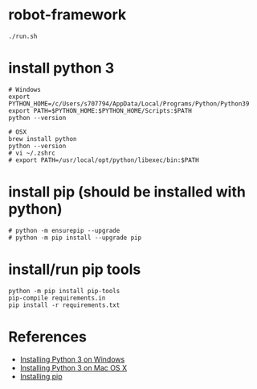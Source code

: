 # robot-framework
    ./run.sh

# install python 3
    # Windows
    export PYTHON_HOME=/c/Users/s707794/AppData/Local/Programs/Python/Python39
    export PATH=$PYTHON_HOME:$PYTHON_HOME/Scripts:$PATH
    python --version
    
    # OSX
    brew install python
    python --version
    # vi ~/.zshrc
    # export PATH=/usr/local/opt/python/libexec/bin:$PATH

# install pip (should be installed with python)
    # python -m ensurepip --upgrade
    # python -m pip install --upgrade pip

# install/run pip tools
    python -m pip install pip-tools
    pip-compile requirements.in
    pip install -r requirements.txt

# References
* [Installing Python 3 on Windows](https://www.python.org/downloads/windows/)
* [Installing Python 3 on Mac OS X](https://docs.python-guide.org/starting/install3/osx/)
* [Installing pip](https://pip.pypa.io/en/stable/installation/)
